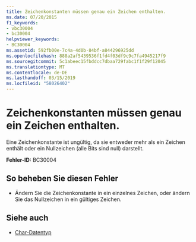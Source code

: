 ```yaml
---
title: Zeichenkonstanten müssen genau ein Zeichen enthalten.
ms.date: 07/20/2015
f1_keywords:
- vbc30004
- bc30004
helpviewer_keywords:
- BC30004
ms.assetid: 592fb00e-7c4a-4d0b-84bf-a844296925dd
ms.openlocfilehash: 888a2af5439536f1fd4f03df9c9c7fa4945217f9
ms.sourcegitcommit: 5c1abeec15fbddcc7dbaa729fabc1f1f29f12045
ms.translationtype: MT
ms.contentlocale: de-DE
ms.lasthandoff: 03/15/2019
ms.locfileid: "58026402"
---
```

# <a name="character-constant-must-contain-exactly-one-character"></a>Zeichenkonstanten müssen genau ein Zeichen enthalten.
Eine Zeichenkonstante ist ungültig, da sie entweder mehr als ein Zeichen enthält oder ein Nullzeichen (alle Bits sind null) darstellt.  
  
 **Fehler-ID:** BC30004  
  
## <a name="to-correct-this-error"></a>So beheben Sie diesen Fehler  
  
-   Ändern Sie die Zeichenkonstante in ein einzelnes Zeichen, oder ändern Sie das Nullzeichen in ein gültiges Zeichen.  
  
## <a name="see-also"></a>Siehe auch

- [Char-Datentyp](../../visual-basic/language-reference/data-types/char-data-type.md)
